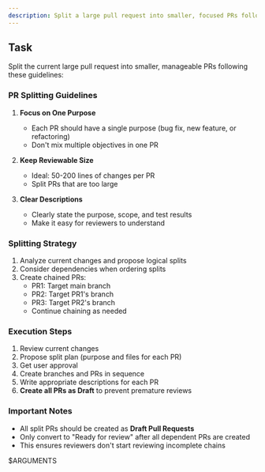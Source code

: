```yaml
---
description: Split a large pull request into smaller, focused PRs following best practices
---
```


## Task

Split the current large pull request into smaller, manageable PRs following these guidelines:

### PR Splitting Guidelines

1. **Focus on One Purpose**
   - Each PR should have a single purpose (bug fix, new feature, or refactoring)
   - Don't mix multiple objectives in one PR

2. **Keep Reviewable Size**
   - Ideal: 50-200 lines of changes per PR
   - Split PRs that are too large

3. **Clear Descriptions**
   - Clearly state the purpose, scope, and test results
   - Make it easy for reviewers to understand

### Splitting Strategy

1. Analyze current changes and propose logical splits
2. Consider dependencies when ordering splits
3. Create chained PRs:
   - PR1: Target main branch
   - PR2: Target PR1's branch
   - PR3: Target PR2's branch
   - Continue chaining as needed

### Execution Steps

1. Review current changes
2. Propose split plan (purpose and files for each PR)
3. Get user approval
4. Create branches and PRs in sequence
5. Write appropriate descriptions for each PR
6. **Create all PRs as Draft** to prevent premature reviews

### Important Notes

- All split PRs should be created as **Draft Pull Requests**
- Only convert to "Ready for review" after all dependent PRs are created
- This ensures reviewers don't start reviewing incomplete chains

$ARGUMENTS